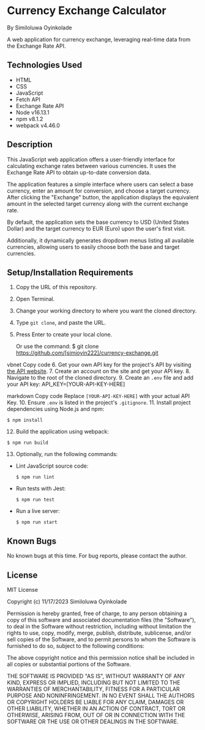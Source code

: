# Currency Exchange Calculator
By Similoluwa Oyinkolade

A web application for currency exchange, leveraging real-time data from the Exchange Rate API.

## Technologies Used
- HTML
- CSS
- JavaScript
- Fetch API
- Exchange Rate API
- Node v16.13.1
- npm v8.1.2
- webpack v4.46.0

## Description
This JavaScript web application offers a user-friendly interface for calculating exchange rates between various currencies. It uses the Exchange Rate API to obtain up-to-date conversion data.

The application features a simple interface where users can select a base currency, enter an amount for conversion, and choose a target currency. After clicking the "Exchange" button, the application displays the equivalent amount in the selected target currency along with the current exchange rate.

By default, the application sets the base currency to USD (United States Dollar) and the target currency to EUR (Euro) upon the user's first visit.

Additionally, it dynamically generates dropdown menus listing all available currencies, allowing users to easily choose both the base and target currencies.

## Setup/Installation Requirements
1. Copy the URL of this repository.
2. Open Terminal.
3. Change your working directory to where you want the cloned directory.
4. Type `git clone`, and paste the URL.
5. Press Enter to create your local clone.

   Or use the command:
$ git clone https://github.com/[simioyin222]/currency-exchange.git

vbnet
Copy code
6. Get your own API key for the project's API by visiting [the API website](https://app.exchangerate-api.com/dashboard).
7. Create an account on the site and get your API key.
8. Navigate to the root of the cloned directory.
9. Create an `.env` file and add your API key:
API_KEY=[YOUR-API-KEY-HERE]

markdown
Copy code
Replace `[YOUR-API-KEY-HERE]` with your actual API Key.
10. Ensure `.env` is listed in the project's `.gitignore`.
11. Install project dependencies using Node.js and npm:
 ```
 $ npm install
 ```
12. Build the application using webpack:
 ```
 $ npm run build
 ```
13. Optionally, run the following commands:
 - Lint JavaScript source code:
   ```
   $ npm run lint
   ```
 - Run tests with Jest:
   ```
   $ npm run test
   ```
 - Run a live server:
   ```
   $ npm run start
   ```

## Known Bugs
No known bugs at this time. For bug reports, please contact the author.

## License
MIT License

Copyright (c) 11/17/2023 Similoluwa Oyinkolade

Permission is hereby granted, free of charge, to any person obtaining a copy of this software and associated documentation files (the "Software"), to deal in the Software without restriction, including without limitation the rights to use, copy, modify, merge, publish, distribute, sublicense, and/or sell copies of the Software, and to permit persons to whom the Software is furnished to do so, subject to the following conditions:

The above copyright notice and this permission notice shall be included in all copies or substantial portions of the Software.

THE SOFTWARE IS PROVIDED "AS IS", WITHOUT WARRANTY OF ANY KIND, EXPRESS OR IMPLIED, INCLUDING BUT NOT LIMITED TO THE WARRANTIES OF MERCHANTABILITY, FITNESS FOR A PARTICULAR PURPOSE AND NONINFRINGEMENT. IN NO EVENT SHALL THE AUTHORS OR COPYRIGHT HOLDERS BE LIABLE FOR ANY CLAIM, DAMAGES OR OTHER LIABILITY, WHETHER IN AN ACTION OF CONTRACT, TORT OR OTHERWISE, ARISING FROM, OUT OF OR IN CONNECTION WITH THE SOFTWARE OR THE USE OR OTHER DEALINGS IN THE SOFTWARE.